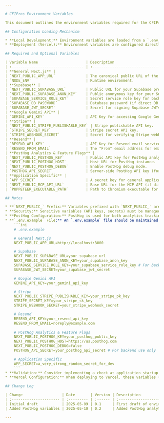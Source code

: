 ```yaml
---

# CFIPros Environment Variables

This document outlines the environment variables required for the CFIPros application to run correctly in different environments (local development, staging, production).

## Configuration Loading Mechanism

* **Local Development:** Environment variables are loaded from a `.env.local` file at the root of the project. This file should be listed in `.gitignore` and not committed to the repository. An `.env.example` file will be provided as a template.
* **Deployment (Vercel):** Environment variables are configured directly in the Vercel project settings for each environment (Development, Preview/Staging, Production).

## Required and Optional Variables

| Variable Name                      | Description                                                                 | Example / Default Value                                  | Required? | Sensitive? | Notes                                                                                                |
| :--------------------------------- | :-------------------------------------------------------------------------- | :------------------------------------------------------- | :-------- | :--------- | :--------------------------------------------------------------------------------------------------- |
| **General Next.js** |                                                                             |                                                          |           |            |                                                                                                      |
| `NEXT_PUBLIC_APP_URL`              | The canonical public URL of the application.                                | `http://localhost:3000` (dev) / `https://cfipros.com` (prod) | Yes       | No         | Used for absolute URLs, metadata, email links.                                                       |
| `NODE_ENV`                         | Runtime environment.                                                        | `development` / `production` / `test`                    | Yes       | No         | Set automatically by Next.js/Vercel.                                                                 |
| **Supabase** |                                                                             |                                                          |           |            |                                                                                                      |
| `NEXT_PUBLIC_SUPABASE_URL`         | Public URL for your Supabase project.                                       | `https://<project_ref>.supabase.co`                      | Yes       | No         | Used by the Supabase JS client on the frontend.                                                      |
| `NEXT_PUBLIC_SUPABASE_ANON_KEY`    | Public anonymous key for your Supabase project.                             | `ey...`                                                  | Yes       | No         | Used by the Supabase JS client on the frontend for unauthenticated requests and initial auth.        |
| `SUPABASE_SERVICE_ROLE_KEY`        | Secret service role key for backend operations requiring elevated privileges. | `ey...`                                                  | Yes       | Yes        | **Never expose on client-side.** Used for admin tasks, calling db functions with `security definer`. |
| `SUPABASE_DB_PASSWORD`             | Database password (if direct DB access is ever needed outside Supabase API).  | `your_db_password`                                       | For Setup | Yes        | Usually not directly used by app code if relying on Supabase JS client and service role key.         |
| `SUPABASE_JWT_SECRET`              | Secret for signing Supabase JWTs.                                           | `your_jwt_secret`                                        | Yes       | Yes        | Ensure this matches the JWT secret in your Supabase project settings.                              |
| **Google Gemini API** |                                                                             |                                                          |           |            |                                                                                                      |
| `GEMINI_API_KEY`                   | API Key for accessing Google Gemini 2.5 Flash API.                          | `AIza...`                                                | Yes       | Yes        | Used by the backend for OCR processing.                                                              |
| **Stripe** |                                                                             |                                                          |           |            |                                                                                                      |
| `NEXT_PUBLIC_STRIPE_PUBLISHABLE_KEY` | Stripe publishable API key.                                                 | `pk_test_...` / `pk_live_...`                            | Yes       | No         | Used by Stripe.js on the frontend.                                                                   |
| `STRIPE_SECRET_KEY`                | Stripe secret API key.                                                      | `sk_test_...` / `sk_live_...`                            | Yes       | Yes        | Used by the backend for payment processing and subscription management.                            |
| `STRIPE_WEBHOOK_SECRET`            | Secret for verifying Stripe webhook signatures.                             | `whsec_...`                                              | Yes       | Yes        | Used by the `/api/subscriptions/stripe-webhook` endpoint.                                          |
| **Resend** |                                                                             |                                                          |           |            |                                                                                                      |
| `RESEND_API_KEY`                   | API Key for Resend email service.                                           | `re_...`                                                 | Yes       | Yes        | Used by the backend for sending transactional emails.                                                |
| `RESEND_FROM_EMAIL`                | The "From" email address for emails sent by the application.                | `noreply@cfipros.com`                                    | Yes       | No         | Must be a verified domain/sender in Resend.                                                          |
| **PostHog Analytics & Feature Flags** |                                                                             |                                                          |           |            |                                                                                                      |
| `NEXT_PUBLIC_POSTHOG_KEY`          | Public API key for PostHog analytics.                                       | `phc_...`                                                | Yes       | No         | Used for analytics tracking across the application.                                                  |
| `NEXT_PUBLIC_POSTHOG_HOST`         | Host URL for PostHog instance.                                              | `https://us.posthog.com` or self-hosted URL              | Yes       | No         | Endpoint where analytics data is sent.                                                               |
| `NEXT_PUBLIC_POSTHOG_DEBUG`        | Enable PostHog debug mode.                                                  | `true` / `false`                                         | No        | No         | Set to true in development for detailed logging of analytics events.                                 |
| `POSTHOG_API_SECRET`               | Server-side PostHog API key (for feature flag management).                  | `phc_...`                                                | Yes       | Yes        | Used by server components to evaluate feature flags or send server-side events.                      |
| **Application Specific** |                                                                             |                                                          |           |            |                                                                                                      |
| `APP_SECRET`                       | A secret key for general application purposes (e.g., signing invitation tokens). | `generate_a_strong_random_string`                        | Yes       | Yes        | Used for hashing/signing internal tokens or data.                                                    |
| `NEXT_PUBLIC_MCP_API_URL`          | Base URL for the MCP API (if different from app URL, likely not for V1).    | `https://cfipros.com/api/mcp/v1`                         | No        | No         | Primarily for documentation or if MCP clients are external to the Next.js app.                     |
| `PUPPETEER_EXECUTABLE_PATH`        | Path to Chromium executable for Puppeteer (mainly for local dev).           | `/usr/bin/google-chrome-stable` (example)                | Dev Only  | No         | On Vercel, Puppeteer often uses a bundled Chromium (e.g., via `@sparticuz/chromium-min`).            |

## Notes

* **`NEXT_PUBLIC_` Prefix:** Variables prefixed with `NEXT_PUBLIC_` are exposed to the browser and should not contain sensitive information.
* **Security:** Sensitive variables (API keys, secrets) must be managed securely and never committed to the repository. Use Vercel's environment variable management for deployed environments.
* **PostHog Configuration:** PostHog is used for both analytics tracking and feature flags. Client-side components use the `NEXT_PUBLIC_POSTHOG_KEY` while server-side components use the `POSTHOG_API_SECRET` for feature flag evaluation.
* **`.env.example` File:** An `.env.example` file should be maintained in the root of the project. It should list all required environment variables with placeholder or example values (but no actual secrets). Developers can copy this to `.env.local` and fill in their actual values for local development. Example:
    ```ini
    # .env.example

    # General Next.js
    NEXT_PUBLIC_APP_URL=http://localhost:3000

    # Supabase
    NEXT_PUBLIC_SUPABASE_URL=your_supabase_url
    NEXT_PUBLIC_SUPABASE_ANON_KEY=your_supabase_anon_key
    SUPABASE_SERVICE_ROLE_KEY=your_supabase_service_role_key # For backend use only
    SUPABASE_JWT_SECRET=your_supabase_jwt_secret

    # Google Gemini API
    GEMINI_API_KEY=your_gemini_api_key

    # Stripe
    NEXT_PUBLIC_STRIPE_PUBLISHABLE_KEY=your_stripe_pk_key
    STRIPE_SECRET_KEY=your_stripe_sk_key
    STRIPE_WEBHOOK_SECRET=your_stripe_webhook_secret

    # Resend
    RESEND_API_KEY=your_resend_api_key
    RESEND_FROM_EMAIL=noreply@example.com
    
    # PostHog Analytics & Feature Flags
    NEXT_PUBLIC_POSTHOG_KEY=your_posthog_public_key
    NEXT_PUBLIC_POSTHOG_HOST=https://us.posthog.com
    NEXT_PUBLIC_POSTHOG_DEBUG=false
    POSTHOG_API_SECRET=your_posthog_api_secret # For backend use only

    # Application Specific
    APP_SECRET=a_very_strong_random_secret_for_dev
    ```
* **Validation:** Consider implementing a check at application startup (especially in development) to ensure all required environment variables are present. This can save debugging time.
* **Vercel Configuration:** When deploying to Vercel, these variables (especially sensitive ones) will be configured in the "Environment Variables" section of the Vercel project settings. Ensure different values are used for Development, Preview (Staging), and Production environments as appropriate (e.g., test vs. live API keys for Stripe).

## Change Log

| Change                  | Date       | Version | Description                                             | Author         |
| :---------------------- | :--------- | :------ | :------------------------------------------------------ | :------------- |
| Initial draft           | 2025-05-09 | 0.1     | First draft of environment variables list               | Architect Gem  |
| Added PostHog variables | 2025-05-10 | 0.2     | Added PostHog analytics and feature flag configuration  | Architect Gem  |

---
```

